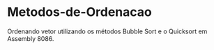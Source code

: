 # Metodos-de-Ordenacao
Ordenando vetor utilizando os métodos Bubble Sort e o Quicksort em Assembly 8086.
